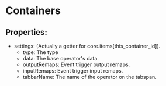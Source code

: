 # Containers
## Properties:
- settings: (Actually a getter for core.items[this_container_id]).
    - type: The type
    - data: The base operator's data.
    - outputRemaps: Event trigger output remaps.
    - inputRemaps: Event trigger input remaps.
    - tabbarName: The name of the operator on the tabspan.